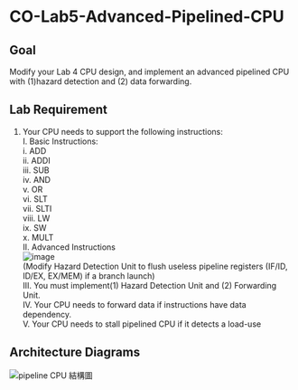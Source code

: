 # CO-Lab5-Advanced-Pipelined-CPU

## Goal
Modify your Lab 4 CPU design, and implement an advanced pipelined CPU
with (1)hazard detection and (2) data forwarding.

## Lab Requirement
1. Your CPU needs to support the following instructions:   
  I. Basic Instructions:  
    i. ADD  
    ii. ADDI  
    iii. SUB  
    iv. AND  
    v. OR  
    vi. SLT  
    vii. SLTI  
    viii. LW  
    ix. SW  
    x. MULT  
II. Advanced Instructions  
![image](https://github.com/YHK00103/CO-Lab5-Advanced-Pipelined-CPU/assets/117156581/67dd8485-3b98-4bfb-894b-d781f468889d)  
(Modify Hazard Detection Unit to flush useless pipeline registers (IF/ID, ID/EX, 
EX/MEM) if a branch launch)  
III. You must implement(1) Hazard Detection Unit and (2) Forwarding
Unit.  
IV. Your CPU needs to forward data if instructions have data dependency.  
V. Your CPU needs to stall pipelined CPU if it detects a load-use

## Architecture Diagrams
![pipeline CPU 結構圖](https://github.com/YHK00103/CO-Lab5-Advanced-Pipelined-CPU/assets/117156581/2ebe7c41-10e6-4939-9c2d-0fdd33ae18bf)
